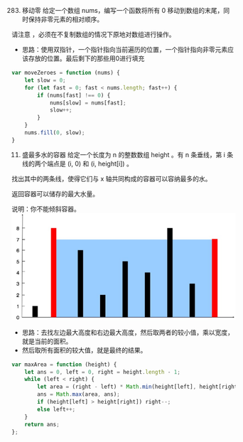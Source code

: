 283. 移动零
给定一个数组 nums，编写一个函数将所有 0 移动到数组的末尾，同时保持非零元素的相对顺序。

请注意 ，必须在不复制数组的情况下原地对数组进行操作。
- 思路：使用双指针，一个指针指向当前遍历的位置，一个指针指向非零元素应该存放的位置。最后剩下的那些用0进行填充
```js
var moveZeroes = function (nums) {
    let slow = 0;
    for (let fast = 0; fast < nums.length; fast++) {
        if (nums[fast] !== 0) {
            nums[slow] = nums[fast];
            slow++;
        }
    }
    nums.fill(0, slow);
}
```
11. 盛最多水的容器
给定一个长度为 n 的整数数组 height 。有 n 条垂线，第 i 条线的两个端点是 (i, 0) 和 (i, height[i]) 。

找出其中的两条线，使得它们与 x 轴共同构成的容器可以容纳最多的水。

返回容器可以储存的最大水量。

说明：你不能倾斜容器。
![alt text](image-2.png)
- 思路：去找左边最大高度和右边最大高度，然后取两者的较小值，乘以宽度，就是当前的面积。
- 然后取所有面积的较大值，就是最终的结果。
```js
var maxArea = function (height) {
    let ans = 0, left = 0, right = height.length - 1;
    while (left < right) {
        let area = (right - left) * Math.min(height[left], height[right]);
        ans = Math.max(area, ans);
        if (height[left] > height[right]) right--;
        else left++;
    }
    return ans;
};
```
